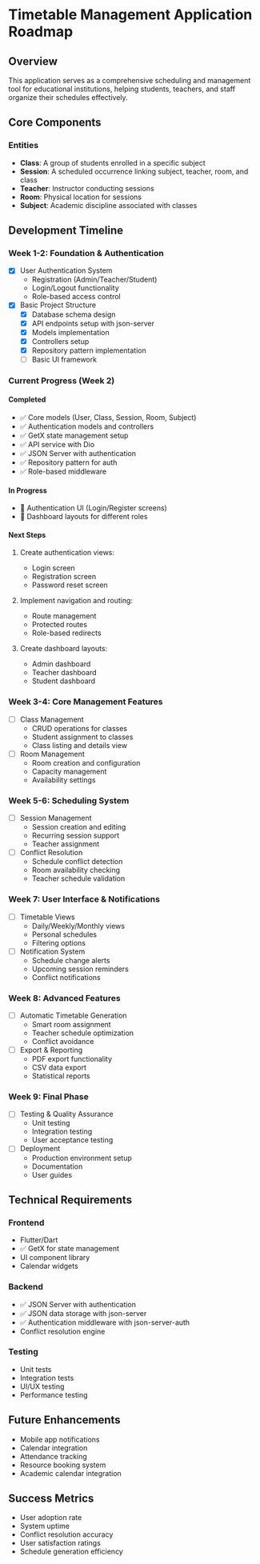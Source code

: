 # Timetable Management Application Roadmap

## Overview
This application serves as a comprehensive scheduling and management tool for educational institutions, helping students, teachers, and staff organize their schedules effectively.

## Core Components

### Entities
- **Class**: A group of students enrolled in a specific subject
- **Session**: A scheduled occurrence linking subject, teacher, room, and class
- **Teacher**: Instructor conducting sessions
- **Room**: Physical location for sessions
- **Subject**: Academic discipline associated with classes

## Development Timeline

### Week 1-2: Foundation & Authentication
- [x] User Authentication System
  - Registration (Admin/Teacher/Student)
  - Login/Logout functionality
  - Role-based access control
- [x] Basic Project Structure
  - [x] Database schema design
  - [x] API endpoints setup with json-server
  - [x] Models implementation
  - [x] Controllers setup
  - [x] Repository pattern implementation
  - [ ] Basic UI framework

### Current Progress (Week 2)
#### Completed
- ✅ Core models (User, Class, Session, Room, Subject)
- ✅ Authentication models and controllers
- ✅ GetX state management setup
- ✅ API service with Dio
- ✅ JSON Server with authentication
- ✅ Repository pattern for auth
- ✅ Role-based middleware

#### In Progress
- 🔄 Authentication UI (Login/Register screens)
- 🔄 Dashboard layouts for different roles

#### Next Steps
1. Create authentication views:
   - Login screen
   - Registration screen
   - Password reset screen

2. Implement navigation and routing:
   - Route management
   - Protected routes
   - Role-based redirects

3. Create dashboard layouts:
   - Admin dashboard
   - Teacher dashboard
   - Student dashboard

### Week 3-4: Core Management Features
- [ ] Class Management
  - CRUD operations for classes
  - Student assignment to classes
  - Class listing and details view
- [ ] Room Management
  - Room creation and configuration
  - Capacity management
  - Availability settings

### Week 5-6: Scheduling System
- [ ] Session Management
  - Session creation and editing
  - Recurring session support
  - Teacher assignment
- [ ] Conflict Resolution
  - Schedule conflict detection
  - Room availability checking
  - Teacher schedule validation

### Week 7: User Interface & Notifications
- [ ] Timetable Views
  - Daily/Weekly/Monthly views
  - Personal schedules
  - Filtering options
- [ ] Notification System
  - Schedule change alerts
  - Upcoming session reminders
  - Conflict notifications

### Week 8: Advanced Features
- [ ] Automatic Timetable Generation
  - Smart room assignment
  - Teacher schedule optimization
  - Conflict avoidance
- [ ] Export & Reporting
  - PDF export functionality
  - CSV data export
  - Statistical reports

### Week 9: Final Phase
- [ ] Testing & Quality Assurance
  - Unit testing
  - Integration testing
  - User acceptance testing
- [ ] Deployment
  - Production environment setup
  - Documentation
  - User guides

## Technical Requirements

### Frontend
- Flutter/Dart
- ✅ GetX for state management
- UI component library
- Calendar widgets

### Backend
- ✅ JSON Server with authentication
- ✅ JSON data storage with json-server
- ✅ Authentication middleware with json-server-auth
- Conflict resolution engine

### Testing
- Unit tests
- Integration tests
- UI/UX testing
- Performance testing

## Future Enhancements
- Mobile app notifications
- Calendar integration
- Attendance tracking
- Resource booking system
- Academic calendar integration

## Success Metrics
- User adoption rate
- System uptime
- Conflict resolution accuracy
- User satisfaction ratings
- Schedule generation efficiency